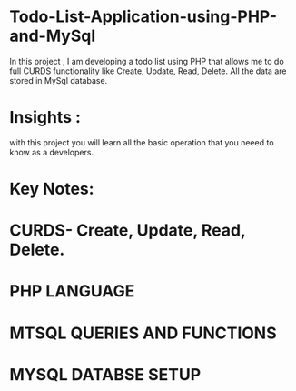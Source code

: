 # Todo-List-Application-using-PHP-and-MySql
In this project , I am developing a todo list using PHP that allows me to do full CURDS functionality like Create, Update, Read, Delete.
All the data are stored in MySql database.
# Insights :
 with this project you will learn all the basic operation that you neeed to know as a developers. 
 # Key Notes:
 # CURDS- Create, Update, Read, Delete.
 # PHP LANGUAGE 
 # MTSQL QUERIES AND FUNCTIONS
 # MYSQL DATABSE SETUP
